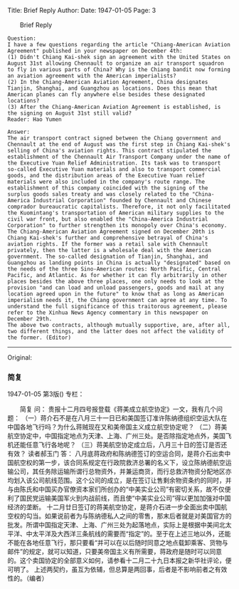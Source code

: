 Title: Brief Reply
Author:
Date: 1947-01-05
Page: 3

　　Brief Reply

    Question:
    I have a few questions regarding the article "Chiang-American Aviation Agreement" published in your newspaper on December 4th:
    (1) Didn't Chiang Kai-shek sign an agreement with the United States on August 31st allowing Chennault to organize an air transport squadron to fly in various parts of China? Why is the Chiang bandit now forming an aviation agreement with the American imperialists?
    (2) In the Chiang-American Aviation Agreement, China designates Tianjin, Shanghai, and Guangzhou as locations. Does this mean that American planes can fly anywhere else besides these designated locations?
    (3) After the Chiang-American Aviation Agreement is established, is the signing on August 31st still valid?
    Reader: Hao Yumen

    Answer:
    The air transport contract signed between the Chiang government and Chennault at the end of August was the first step in Chiang Kai-shek's selling of China's aviation rights. This contract stipulated the establishment of the Chennault Air Transport Company under the name of the Executive Yuan Relief Administration. Its task was to transport so-called Executive Yuan materials and also to transport commercial goods, and the distribution areas of the Executive Yuan relief materials were also included in the company's route range. The establishment of this company coincided with the signing of the surplus goods sales treaty and was closely related to the "China-America Industrial Corporation" founded by Chennault and Chinese comprador bureaucratic capitalists. Therefore, it not only facilitated the Kuomintang's transportation of American military supplies to the civil war front, but also enabled the "China-America Industrial Corporation" to further strengthen its monopoly over China's economy.
    The Chiang-American Aviation Agreement signed on December 20th is Chiang Kai-shek's further and comprehensive betrayal of China's aviation rights. If the former was a retail sale with Chennault privately, then the latter is a wholesale deal with the American government. The so-called designation of Tianjin, Shanghai, and Guangzhou as landing points in China is actually "designated" based on the needs of the three Sino-American routes: North Pacific, Central Pacific, and Atlantic. As for whether it can fly arbitrarily in other places besides the above three places, one only needs to look at the provision "and can load and unload passengers, goods and mail at any location agreed upon in the future" to know that as long as American imperialism needs it, the Chiang government can agree at any time. To understand the full significance of this traitorous agreement, please refer to the Xinhua News Agency commentary in this newspaper on December 29th.
    The above two contracts, although mutually supportive, are, after all, two different things, and the latter does not affect the validity of the former. (Editor)



<hr /> 

Original: 


### 简复

1947-01-05
第3版()
专栏：

　　简复
    问：
    贵报十二月四号报登载《蒋美成立航空协定》一文，我有几个问题：
    （一）蒋介石不是在八月三十一日已和美国签订准许陈纳德组织空运大队在中国各地飞行吗？为什么蒋贼现在又和美帝国主义成立航空协定呢？
    （二）蒋美航空协定中，中国指定地点为天津、上海、广州三处。是否除指定地点外，美国飞机还能任意飞行各地呢？
    （三）蒋美航空协定成立后，八月三十日的签订是否还有效？
    读者郝玉门
    答：
    八月底蒋政府和陈纳德签订的空运合同，是蒋介石出卖中国航空权的第一步，该合同系规定在行政院救济总署的名义下，设立陈纳德航空运输公司，其任务除运输所谓行总物资外，并兼运商货，而行总救济物资分配地区亦均划入该公司航线范围。这个公司的成立，是在签订让售剩余物资条约的同时，并与由陈氏和中国买办官僚资本家们所创办的“中美实业公司”有密切关系，故不仅便利了国民党运输美国军火到内战前线，而且使“中美实业公司”得以更加加强对中国经济的垄断。
    十二月廿日签订的蒋美航空协定，是蒋介石进一步全面出卖中国航空权的勾当。如果说前者为与陈纳德私人之间的零售，那末后者就是对美国官方的批发。所谓中国指定天津、上海、广州三处为起落地点，实际上是根据中美间北太平洋、中太平洋及大西洋三条航线的需要而“指定”的。至于在上述三地以外，还能不能在各地任意飞行，那只要看“并可以在以后随时同意之地点载卸乘客、货物与邮件”的规定，就可以知道，只要美帝国主义有所需要，蒋政府是随时可以同意的。这个卖国协定的全部意义如何，请参看十二月二十九日本报之新华社评论，便可明了。
    上述两契约，虽互为依辅，但总算是两回事，后者是不影响前者之有效性的。（编者）

